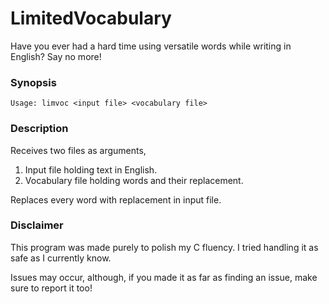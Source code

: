 # LimitedVocabulary
Have you ever had a hard time using versatile words while writing in English? Say no more!

### Synopsis
`Usage: limvoc <input file> <vocabulary file>`

### Description
Receives two files as arguments,
1. Input file holding text in English.
2. Vocabulary file holding words and their replacement.

Replaces every word with replacement in input file.

### Disclaimer
This program was made purely to polish my C fluency. I tried handling it as safe as I currently know.

Issues may occur, although, if you made it as far as finding an issue, make sure to report it too!
